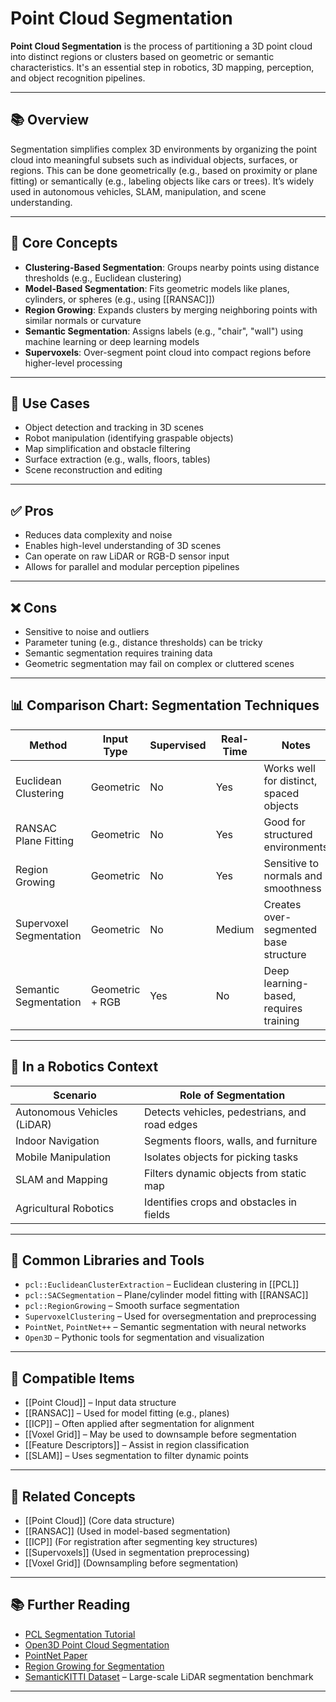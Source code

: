 # Point Cloud Segmentation

**Point Cloud Segmentation** is the process of partitioning a 3D point cloud into distinct regions or clusters based on geometric or semantic characteristics. It's an essential step in robotics, 3D mapping, perception, and object recognition pipelines.

---

## 📚 Overview

Segmentation simplifies complex 3D environments by organizing the point cloud into meaningful subsets such as individual objects, surfaces, or regions. This can be done geometrically (e.g., based on proximity or plane fitting) or semantically (e.g., labeling objects like cars or trees). It’s widely used in autonomous vehicles, SLAM, manipulation, and scene understanding.

---

## 🧠 Core Concepts

- **Clustering-Based Segmentation**: Groups nearby points using distance thresholds (e.g., Euclidean clustering)  
- **Model-Based Segmentation**: Fits geometric models like planes, cylinders, or spheres (e.g., using [[RANSAC]])  
- **Region Growing**: Expands clusters by merging neighboring points with similar normals or curvature  
- **Semantic Segmentation**: Assigns labels (e.g., "chair", "wall") using machine learning or deep learning models  
- **Supervoxels**: Over-segment point cloud into compact regions before higher-level processing  

---

## 🧰 Use Cases

- Object detection and tracking in 3D scenes  
- Robot manipulation (identifying graspable objects)  
- Map simplification and obstacle filtering  
- Surface extraction (e.g., walls, floors, tables)  
- Scene reconstruction and editing  

---

## ✅ Pros

- Reduces data complexity and noise  
- Enables high-level understanding of 3D scenes  
- Can operate on raw LiDAR or RGB-D sensor input  
- Allows for parallel and modular perception pipelines  

---

## ❌ Cons

- Sensitive to noise and outliers  
- Parameter tuning (e.g., distance thresholds) can be tricky  
- Semantic segmentation requires training data  
- Geometric segmentation may fail on complex or cluttered scenes  

---

## 📊 Comparison Chart: Segmentation Techniques

| Method                  | Input Type   | Supervised | Real-Time | Notes                                 |
|-------------------------|--------------|------------|-----------|----------------------------------------|
| Euclidean Clustering    | Geometric    | No         | Yes       | Works well for distinct, spaced objects |
| RANSAC Plane Fitting    | Geometric    | No         | Yes       | Good for structured environments       |
| Region Growing          | Geometric    | No         | Yes       | Sensitive to normals and smoothness    |
| Supervoxel Segmentation | Geometric    | No         | Medium    | Creates over-segmented base structure  |
| Semantic Segmentation   | Geometric + RGB | Yes     | No        | Deep learning-based, requires training |

---

## 🤖 In a Robotics Context

| Scenario                       | Role of Segmentation                    |
|--------------------------------|-----------------------------------------|
| Autonomous Vehicles (LiDAR)    | Detects vehicles, pedestrians, and road edges  
| Indoor Navigation              | Segments floors, walls, and furniture  
| Mobile Manipulation            | Isolates objects for picking tasks  
| SLAM and Mapping               | Filters dynamic objects from static map  
| Agricultural Robotics          | Identifies crops and obstacles in fields  

---

## 🔧 Common Libraries and Tools

- `pcl::EuclideanClusterExtraction` – Euclidean clustering in [[PCL]]  
- `pcl::SACSegmentation` – Plane/cylinder model fitting with [[RANSAC]]  
- `pcl::RegionGrowing` – Smooth surface segmentation  
- `SupervoxelClustering` – Used for oversegmentation and preprocessing  
- `PointNet`, `PointNet++` – Semantic segmentation with neural networks  
- `Open3D` – Pythonic tools for segmentation and visualization  

---

## 🔧 Compatible Items

- [[Point Cloud]] – Input data structure  
- [[RANSAC]] – Used for model fitting (e.g., planes)  
- [[ICP]] – Often applied after segmentation for alignment  
- [[Voxel Grid]] – May be used to downsample before segmentation  
- [[Feature Descriptors]] – Assist in region classification  
- [[SLAM]] – Uses segmentation to filter dynamic points  

---

## 🔗 Related Concepts

- [[Point Cloud]] (Core data structure)  
- [[RANSAC]] (Used in model-based segmentation)  
- [[ICP]] (For registration after segmenting key structures)  
- [[Supervoxels]] (Used in segmentation preprocessing)  
- [[Voxel Grid]] (Downsampling before segmentation)  

---

## 📚 Further Reading

- [PCL Segmentation Tutorial](https://pcl.readthedocs.io/projects/tutorials/en/latest/cluster_extraction.html)  
- [Open3D Point Cloud Segmentation](http://www.open3d.org/docs/latest/tutorial/Basic/pointcloud.html)  
- [PointNet Paper](https://arxiv.org/abs/1612.00593)  
- [Region Growing for Segmentation](https://pcl.readthedocs.io/projects/tutorials/en/latest/region_growing_segmentation.html)  
- [SemanticKITTI Dataset](http://semantic-kitti.org/) – Large-scale LiDAR segmentation benchmark  

---
